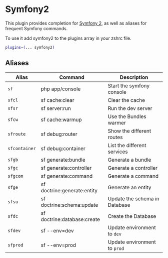# Symfony2

This plugin provides completion for [Symfony 2](https://symfony.com/), as well
as aliases for frequent Symfony commands.

To use it add symfony2 to the plugins array in your zshrc file.

```sh
plugins=(... symfony2)
```

## Aliases

| Alias         | Command                     | Description                   |
| ------------- | --------------------------- | ----------------------------- |
| `sf`          | php app/console             | Start the symfony console     |
| `sfcl`        | sf cache:clear              | Clear the cache               |
| `sfsr`        | sf server:run               | Run the dev server            |
| `sfcw`        | sf cache:warmup             | Use the Bundles warmer        |
| `sfroute`     | sf debug:router             | Show the different routes     |
| `sfcontainer` | sf debug:container          | List the different services   |
| `sfgb`        | sf generate:bundle          | Generate a bundle             |
| `sfgc`        | sf generate:controller      | Generate a controller         |
| `sfgcom`      | sf generate:command         | Generate a command            |
| `sfge`        | sf doctrine:generate:entity | Generate an entity            |
| `sfsu`        | sf doctrine:schema:update   | Update the schema in Database |
| `sfdc`        | sf doctrine:database:create | Create the Database           |
| `sfdev`       | sf --env=dev                | Update environment to `dev`   |
| `sfprod`      | sf --env=prod               | Update environment to `prod`  |
